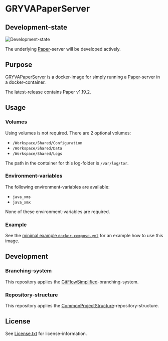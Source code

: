 # GRYVAPaperServer

## Development-state

![Development-state](https://img.shields.io/badge/development--state-maintenance%20updates%20only-green)

The underlying [Paper](https://papermc.io)-server will be developed actively.

## Purpose

[GRYVAPaperServer](https://projects.aniondev.de/PublicProjects/GRYVAImages/GRYVAPaperServer) is a docker-image for simply running a [Paper](https://papermc.io)-server in a docker-container.

The latest-release contains Paper v1.19.2.

## Usage

### Volumes

Using volumes is not required. There are 2 optional volumes:

- `/Workspace/Shared/Configuration`
- `/Workspace/Shared/Data`
- `/Workspace/Shared/Logs`

The path in the container for this log-folder is `/var/log/tor`.

### Environment-variables

The following environment-variables are available:

- `java_xms`
- `java_xmx`

None of these environment-variables are required.

### Example

See the [minimal example `docker-compose.yml`](https://projects.aniondev.de/PublicProjects/GRYVAImages/GRYVAPaperServer/-/blob/main/GRYVAPaperServer/Other/Examples/MinimalDockerComposeFile/docker-compose.yml) for an example how to use this image.

## Development

### Branching-system

This repository applies the [GitFlowSimplified](https://projects.aniondev.de/PublicProjects/Common/ProjectTemplates/-/blob/main/Conventions/BranchingSystem/GitFlowSimplified/GitFlowSimplified.md)-branching-system.

### Repository-structure

This repository applies the [CommonProjectStructure](https://projects.aniondev.de/PublicProjects/Common/ProjectTemplates/-/blob/main/Conventions/RepositoryStructure/CommonProjectStructure/CommonProjectStructure.md)-repository-structure.

## License

See [License.txt](https://projects.aniondev.de/PublicProjects/GRYVAImages/GRYVAPaperServer/-/raw/main/License.txt) for license-information.
